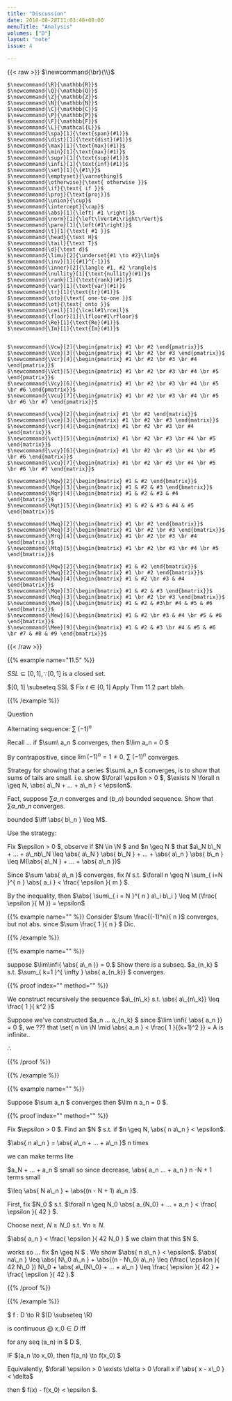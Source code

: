 ```yaml
---
title: "Discussion"
date: 2018-08-28T11:03:48+08:00
menuTitle: "Analysis"
volumes: ["D"]
layout: "note"
issue: 4

---
```



<!--more-->

<div class="latex-macros">
  {{< raw >}}
    $\newcommand{\br}{\\}$

    $\newcommand{\R}{\mathbb{R}}$
    $\newcommand{\Q}{\mathbb{Q}}$
    $\newcommand{\Z}{\mathbb{Z}}$
    $\newcommand{\N}{\mathbb{N}}$
    $\newcommand{\C}{\mathbb{C}}$
    $\newcommand{\P}{\mathbb{P}}$
    $\newcommand{\F}{\mathbb{F}}$
    $\newcommand{\L}{\mathcal{L}}$
    $\newcommand{\spa}[1]{\text{span}(#1)}$
    $\newcommand{\dist}[1]{\text{dist}(#1)}$
    $\newcommand{\max}[1]{\text{max}(#1)}$
    $\newcommand{\min}[1]{\text{max}(#1)}$
    $\newcommand{\supr}[1]{\text{sup}(#1)}$
    $\newcommand{\infi}[1]{\text{inf}(#1)}$
    $\newcommand{\set}[1]{\{#1\}}$
    $\newcommand{\emptyset}{\varnothing}$
    $\newcommand{\otherwise}{\text{ otherwise }}$
    $\newcommand{\if}{\text{ if }}$
    $\newcommand{\proj}{\text{proj}}$
    $\newcommand{\union}{\cup}$
    $\newcommand{\intercept}{\cap}$
    $\newcommand{\abs}[1]{\left| #1 \right|}$
    $\newcommand{\norm}[1]{\left\lVert#1\right\rVert}$
    $\newcommand{\pare}[1]{\left(#1\right)}$
    $\newcommand{\t}[1]{\text{ #1 }}$
    $\newcommand{\head}{\text H}$
    $\newcommand{\tail}{\text T}$
    $\newcommand{\d}{\text d}$
    $\newcommand{\limu}[2]{\underset{#1 \to #2}\lim}$
    $\newcommand{\inv}[1]{{#1}^{-1}}$
    $\newcommand{\inner}[2]{\langle #1, #2 \rangle}$
    $\newcommand{\nullity}[1]{\text{nullity}(#1)}$
    $\newcommand{\rank}[1]{\text{rank}(#1)}$
    $\newcommand{\var}[1]{\text{var}(#1)}$
    $\newcommand{\tr}[1]{\text{tr}(#1)}$
    $\newcommand{\oto}{\text{ one-to-one }}$
    $\newcommand{\ot}{\text{ onto }}$
    $\newcommand{\ceil}[1]{\lceil#1\rceil}$
    $\newcommand{\floor}[1]{\lfloor#1\rfloor}$
    $\newcommand{\Re}[1]{\text{Re}(#1)}$
    $\newcommand{\Im}[1]{\text{Im}(#1)}$


    $\newcommand{\Vcw}[2]{\begin{pmatrix} #1 \br #2 \end{pmatrix}}$
    $\newcommand{\Vce}[3]{\begin{pmatrix} #1 \br #2 \br #3 \end{pmatrix}}$
    $\newcommand{\Vcr}[4]{\begin{pmatrix} #1 \br #2 \br #3 \br #4 \end{pmatrix}}$
    $\newcommand{\Vct}[5]{\begin{pmatrix} #1 \br #2 \br #3 \br #4 \br #5 \end{pmatrix}}$
    $\newcommand{\Vcy}[6]{\begin{pmatrix} #1 \br #2 \br #3 \br #4 \br #5 \br #6 \end{pmatrix}}$
    $\newcommand{\Vcu}[7]{\begin{pmatrix} #1 \br #2 \br #3 \br #4 \br #5 \br #6 \br #7 \end{pmatrix}}$

    $\newcommand{\vcw}[2]{\begin{matrix} #1 \br #2 \end{matrix}}$
    $\newcommand{\vce}[3]{\begin{matrix} #1 \br #2 \br #3 \end{matrix}}$
    $\newcommand{\vcr}[4]{\begin{matrix} #1 \br #2 \br #3 \br #4 \end{matrix}}$
    $\newcommand{\vct}[5]{\begin{matrix} #1 \br #2 \br #3 \br #4 \br #5 \end{matrix}}$
    $\newcommand{\vcy}[6]{\begin{matrix} #1 \br #2 \br #3 \br #4 \br #5 \br #6 \end{matrix}}$
    $\newcommand{\vcu}[7]{\begin{matrix} #1 \br #2 \br #3 \br #4 \br #5 \br #6 \br #7 \end{matrix}}$

    $\newcommand{\Mqw}[2]{\begin{bmatrix} #1 & #2 \end{bmatrix}}$
    $\newcommand{\Mqe}[3]{\begin{bmatrix} #1 & #2 & #3 \end{bmatrix}}$
    $\newcommand{\Mqr}[4]{\begin{bmatrix} #1 & #2 & #3 & #4 \end{bmatrix}}$
    $\newcommand{\Mqt}[5]{\begin{bmatrix} #1 & #2 & #3 & #4 & #5 \end{bmatrix}}$

    $\newcommand{\Mwq}[2]{\begin{bmatrix} #1 \br #2 \end{bmatrix}}$
    $\newcommand{\Meq}[3]{\begin{bmatrix} #1 \br #2 \br #3 \end{bmatrix}}$
    $\newcommand{\Mrq}[4]{\begin{bmatrix} #1 \br #2 \br #3 \br #4 \end{bmatrix}}$
    $\newcommand{\Mtq}[5]{\begin{bmatrix} #1 \br #2 \br #3 \br #4 \br #5 \end{bmatrix}}$

    $\newcommand{\Mqw}[2]{\begin{bmatrix} #1 & #2 \end{bmatrix}}$
    $\newcommand{\Mwq}[2]{\begin{bmatrix} #1 \br #2 \end{bmatrix}}$
    $\newcommand{\Mww}[4]{\begin{bmatrix} #1 & #2 \br #3 & #4 \end{bmatrix}}$
    $\newcommand{\Mqe}[3]{\begin{bmatrix} #1 & #2 & #3 \end{bmatrix}}$
    $\newcommand{\Meq}[3]{\begin{bmatrix} #1 \br #2 \br #3 \end{bmatrix}}$
    $\newcommand{\Mwe}[6]{\begin{bmatrix} #1 & #2 & #3\br #4 & #5 & #6 \end{bmatrix}}$
    $\newcommand{\Mew}[6]{\begin{bmatrix} #1 & #2 \br #3 & #4 \br #5 & #6 \end{bmatrix}}$
    $\newcommand{\Mee}[9]{\begin{bmatrix} #1 & #2 & #3 \br #4 & #5 & #6 \br #7 & #8 & #9 \end{bmatrix}}$
  {{< /raw >}}
</div>


{{% example name="11.5" %}}

$SSL \subseteq [0, 1], \because [0, 1]$ is a closed set.

$[0, 1] \subseteq SSL $ Fix $t \in [0, 1]$ Apply Thm 11.2 part blah.

{{% /example %}}

Question

Alternating sequence: $\sum\ (-1)^n$

Recall ... if $\sum\ a\_n $ converges, then $\lim a\_n = 0 $

By contrapositive, since $\lim(-1)^n = 1 \neq 0$. $\sum\ (-1)^n$ converges.

Strategy for showing that a series $\sum\ a\_n $ converges, is to show that sums of tails are small. i.e. show $\forall \epsilon > 0 $, $\exists N \forall n \geq N, \abs{ a\_N + ... + a\_n } < \epsilon$.

Fact, suppose $\sum a\_n$ converges and $(b\_n)$ bounded sequence.
Show that $\sum a\_nb\_n$ converges.

bounded $\iff \abs{ b\_n } \leq M$.

Use the strategy:

Fix $\epsilon > 0 $, observe if $N \in \N $ and $n \geq N $ that $a\_N b\_N + ... + a\_nb\_N \leq \abs{ a\_N } \abs{ b\_N } + ... + \abs{ a\_n } \abs{ b\_n } \leq M(\abs{ a\_N } + ... + \abs{ a\_n })$

Since $\sum \abs{ a\_n }$ converges, fix $N$ s.t. $\forall n \geq N \sum\_{ i=N }^{ n } \abs{ a\_i } < \frac{ \epsilon }{ m } $.

By the inequality, then $\abs{ \sum\_{ i = N }^{ n } a\_i b\_i } \leq M (\frac{ \epsilon }{ M }) = \epsilon$

{{% example name="" %}}
Consider $\sum \frac{(-1)^n}{ n }$ converges, but not abs. since $\sum \frac{ 1 }{ n } $ Dic.

{{% /example %}}

{{% example name="" %}}

suppose $\lim\infi{ \abs{ a\_n }} = 0.$ Show there is a subseq. $a\_{n\_k} $ s.t. $\sum\_{ k=1 }^{ \infty } \abs{ a\_{n\_k}} $ converges.

{{% proof index="" method="" %}}

We construct recursively the sequence $a\_{n\_k}  s.t. \abs{ a\_{n\_k}} \leq \frac{ 1 }{ k^2 }$

Suppose we've constructed $a\_n ... a\_{n\_k} $ since $\lim \infi{ \abs{ a\_n }} = 0 $, we ??? that \set{ n \in \N \mid \abs{ a\_n } < \frac{ 1 }{(k+1)^2 }} = A is infinite..

$\therefore$

{{% /proof %}}

{{% /example %}}

{{% example name="" %}}

Suppose $\sum a\_n  $ converges then $\lim n a\_n = 0 $.

{{% proof index="" method="" %}}

Fix $\epsilon > 0 $. Find an $N $ s.t. if $n \geq N, \abs{ n a\_n } < \epsilon$.

$\abs{ n a\_n } = \abs{ a\_n + ... + a\_n }$ n times

we can make terms lite

$a\_N + ... +     a\_n $ small
so since decrease, \abs{ a\_n ... + a\_n } n -N + 1 terms small

$\leq \abs{ N a\_n } + \abs{(n - N + 1) a\_n }$.


First, fix $N\_0 $ s.t. $\forall n \geq N\_0 \abs{ a\_{N\_0} + ... + a\_n } < \frac{ \epsilon }{ 42 } $.

Choose next, $N \geq N\_0$ s.t. $\forall n \geq N$.

$\abs{ a\_n } < \frac{ \epsilon }{ 42 N\_0 } $  we claim that this $N $.

works so ... fix $n \geq N $ . We show $\abs{ n a\_n } < \epsilon$. $\abs{ na\_n } \leq \abs{ N\_0 a\_n } + \abs{(n - N\_0) a\_n} \leq (\frac{ \epsilon }{ 42 N\_0 }) N\_0 + \abs{ a\_{N\_0} + ... + a\_n } \leq \frac{ \epsilon }{ 42 } + \frac{ \epsilon }{ 42 }.$

{{% /proof %}}

{{% /example %}}

$ f : D \to R $(D \subseteq \R)

is continuous @ $x\_0 \in D$ iff

for any seq (a\_n) in $ D $,

IF $(a\_n \to x\_0), then f(a\_n) \to f(x\_0) $

Equivalently, $\forall \epsilon > 0 \exists \delta > 0 \forall x if \abs{ x - x\_0 } < \delta$

then $ f(x) - f(x\_0) < \epsilon $.

